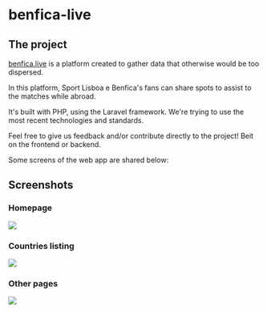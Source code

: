# benfica-live

## The project

<a href="https://benfica.live" target="_blank">benfica.live</a> is a platform created to gather data that otherwise would be too dispersed.

In this platform, Sport Lisboa e Benfica's fans can share spots to assist to the matches while abroad.

It's built with PHP, using the Laravel framework. We're trying to use the most recent technologies and standards.

Feel free to give us feedback and/or contribute directly to the project! Beit on the frontend or backend.

Some screens of the web app are shared below:

## Screenshots

### Homepage

<img src="https://i.imgur.com/OfFHRCg.png"/>

### Countries listing

<img src="https://i.imgur.com/abVrijA.png"/>

### Other pages

<img src="https://i.imgur.com/ID8zwVg.png"/>
